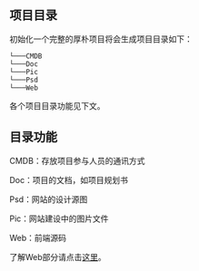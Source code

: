 ## 项目目录

初始化一个完整的厚朴项目将会生成项目目录如下：
```
└───CMDB
└───Doc 
└───Pic
└───Psd
└───Web
```
各个项目目录功能见下文。

## 目录功能

CMDB：存放项目参与人员的通讯方式

Doc：项目的文档，如项目规划书

Psd：网站的设计源图

Pic：网站建设中的图片文件

Web：前端源码

了解Web部分请点击[这里](./FE.md)。



